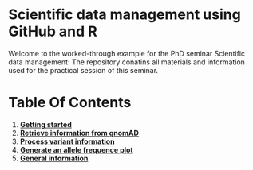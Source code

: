 # Scientific data management using GitHub and R

Welcome to the worked-through example for the PhD seminar Scientific data management: The repository conatins all materials and information used for the practical session of this seminar.

# Table Of Contents

1. **[Getting started](PREPARATIONS.md)**
1. **[Retrieve information from gnomAD](GETVCF.md)**
1. **[Process variant information](PROCESSVCF.md)**
1. **[Generate an allele frequence plot](VISUALIZATON.md)**
1. **[General information](https://github.com/halwachsb/se-scientific-data-management)**
